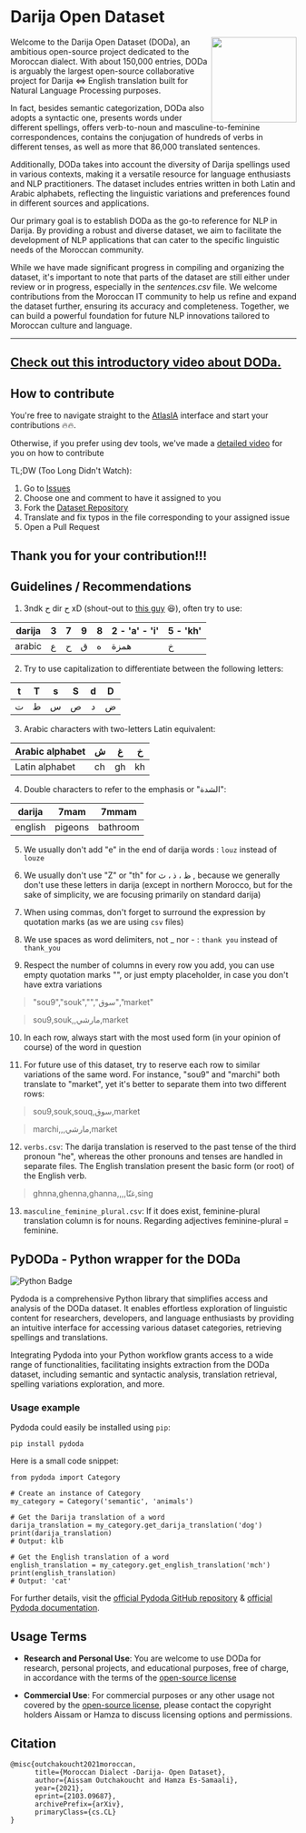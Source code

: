 # Darija Open Dataset

<p>
  <img width="150" align='right' src="./images/doda_logo.png">
  <!--- credits to [https://www.freeflagicons.com/country/morocco/sphere_icon/download/] --->
</p>

Welcome to the Darija Open Dataset (DODa), an ambitious open-source project dedicated to the Moroccan dialect. With about 150,000 entries, DODa is arguably the largest open-source collaborative project for Darija <=> English translation built for Natural Language Processing purposes.

In fact, besides semantic categorization, DODa also adopts a syntactic one, presents words under different spellings, offers verb-to-noun and masculine-to-feminine correspondences, contains the conjugation of hundreds of verbs in different tenses, as well as more that 86,000 translated sentences.

Additionally, DODa takes into account the diversity of Darija spellings used in various contexts, making it a versatile resource for language enthusiasts and NLP practitioners. The dataset includes entries written in both Latin and Arabic alphabets, reflecting the linguistic variations and preferences found in different sources and applications.

Our primary goal is to establish DODa as the go-to reference for NLP in Darija. By providing a robust and diverse dataset, we aim to facilitate the development of NLP applications that can cater to the specific linguistic needs of the Moroccan community.

While we have made significant progress in compiling and organizing the dataset, it's important to note that parts of the dataset are still either under review or in progress, especially in the *sentences.csv* file. We welcome contributions from the Moroccan IT community to help us refine and expand the dataset further, ensuring its accuracy and completeness. Together, we can build a powerful foundation for future NLP innovations tailored to Moroccan culture and language.

---
[Check out this introductory video about DODa.](https://www.youtube.com/watch?v=IZWuEy7yLB0)
---
## How to contribute

You're free to navigate straight to the [AtlasIA](https://atlasia.ma) interface and start your contributions 🔥🔥.

Otherwise, if you prefer using dev tools, we've made a [detailed video](https://www.youtube.com/watch?v=gyuTSJgux4s&ab_channel=DODa) for you on how to contribute

TL;DW (Too Long Didn't Watch):
1. Go to [Issues](https://github.com/darija-open-dataset/dataset/issues)
2. Choose one and comment to have it assigned to you
3. Fork the [Dataset Repository](https://github.com/darija-open-dataset/dataset)
4. Translate and fix typos in the file corresponding to your assigned issue 
5. Open a Pull Request 

Thank you for your contribution!!!
---

## Guidelines / Recommendations
1. 3ndk ح dir ح xD (shout-out to [this guy](https://www.facebook.com/watch/?v=238961807618014) 😆), often try to use:

darija | 3 | 7 | 9 | 8 | 2 - 'a' - 'i' | 5 - 'kh'
--- | --- | --- | --- |--- |--- |---
arabic | ع | ح | ق | ه | همزة |  خ  


2. Try to use capitalization to differentiate between the following letters:

| t | T | s | S | d | D |
| :---: | :---: | :---: | :---: | :---: | :---: |
| ت | ط | س | ص | د | ض |


3. Arabic characters with two-letters Latin equivalent:

Arabic alphabet | ش | غ | خ
--- | --- | --- | ---
Latin alphabet | ch | gh | kh


4. Double characters to refer to the emphasis or "الشدة":

darija | 7mam | 7mmam
--- | --- | ---
english | pigeons | bathroom



5. We usually don't add "e" in the end of darija words : `louz` instead of `louze`

6. We usually don't use "Z" or "th" for ظ ، ذ ، ث ,
because we generally don't use these letters in darija (except in northern Morocco, but for the sake of simplicity, we are focusing primarily on standard darija)

7. When using commas, don't forget to surround the expression by quotation marks (as we are using `csv` files)

8. We use spaces as word delimiters, not _ nor - : `thank you` instead of `thank_you`

9. Respect the number of columns in every row you add, you can use empty quotation marks "", or just empty placeholder, in case you don't have extra variations

> "sou9","souk","","سوق","market"

> sou9,souk,,مارشي,market

10. In each row, always start with the most used form (in your opinion of course) of the word in question

11. For future use of this dataset, try to reserve each row to similar variations of the same word. For instance, "sou9" and "marchi" both translate to "market", yet it's better to separate them into two different rows:

> sou9,souk,souq,سوق,market

> marchi,,,مارشي,market

12. `verbs.csv`: The darija translation is reserved to the past tense of the third pronoun "he", whereas the other pronouns and tenses are handled in separate files. The English translation present the basic form (or root) of the English verb.

> ghnna,ghenna,ghanna,,,,غنّا,sing

13. `masculine_feminine_plural.csv`: If it does exist, feminine-plural translation column is for nouns. Regarding adjectives feminine-plural = feminine.

## PyDODa - Python wrapper for the DODa
![Python Badge](https://img.shields.io/badge/Python-3776AB?style=flat&logo=python&logoColor=white)

Pydoda is a comprehensive Python library that simplifies access and analysis of the DODa dataset. It enables effortless exploration of linguistic content for researchers, developers, and language enthusiasts by providing an intuitive interface for accessing various dataset categories, retrieving spellings and translations.

Integrating Pydoda into your Python workflow grants access to a wide range of functionalities, facilitating insights extraction from the DODa dataset, including semantic and syntactic analysis, translation retrieval, spelling variations exploration, and more.

### Usage example
Pydoda could easily be installed using `pip`:
```
pip install pydoda
```
Here is a small code snippet:
```
from pydoda import Category

# Create an instance of Category
my_category = Category('semantic', 'animals')

# Get the Darija translation of a word
darija_translation = my_category.get_darija_translation('dog')
print(darija_translation)
# Output: klb

# Get the English translation of a word
english_translation = my_category.get_english_translation('mch')
print(english_translation)
# Output: 'cat'
```

For further details, visit the [official Pydoda GitHub repository](https://github.com/saad-out/pydoda) & [official Pydoda documentation](https://saad-out.github.io/pydoda/).

## Usage Terms

- **Research and Personal Use**: You are welcome to use DODa for research, personal projects, and educational purposes, free of charge, in accordance with the terms of the [open-source license](https://github.com/darija-open-dataset/dataset/blob/main/LICENSE)

- **Commercial Use**: For commercial purposes or any other usage not covered by the [open-source license](https://github.com/darija-open-dataset/dataset/blob/main/LICENSE), please contact the copyright holders Aissam or Hamza to discuss licensing options and permissions.

## Citation
```
@misc{outchakoucht2021moroccan,
      title={Moroccan Dialect -Darija- Open Dataset},
      author={Aissam Outchakoucht and Hamza Es-Samaali},
      year={2021},
      eprint={2103.09687},
      archivePrefix={arXiv},
      primaryClass={cs.CL}
}
```

